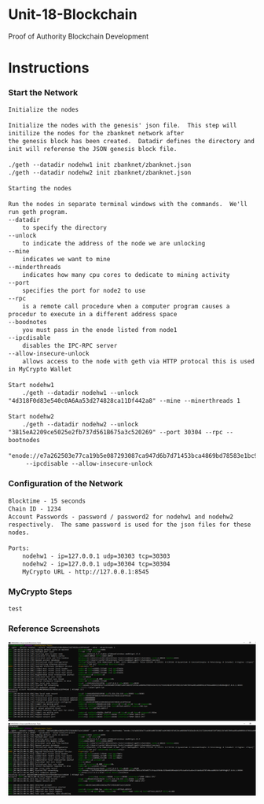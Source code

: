 # Unit-18-Blockchain
Proof of Authority Blockchain Development

# Instructions

### Start the Network
    Initialize the nodes
    
    Initialize the nodes with the genesis' json file.  This step will initilize the nodes for the zbanknet network after 
    the genesis block has been created.  Datadir defines the directory and init will referense the JSON genesis block file. 

    ./geth --datadir nodehw1 init zbanknet/zbanknet.json 
    ./geth --datadir nodehw2 init zbanknet/zbanknet.json 
      
    Starting the nodes
    
    Run the nodes in separate terminal windows with the commands.  We'll run geth program.
    --datadir
        to specify the directory
    --unlock
        to indicate the address of the node we are unlocking
    --mine
        indicates we want to mine
    --minderthreads
        indicates how many cpu cores to dedicate to mining activity
    --port
        specifies the port for node2 to use
    --rpc
        is a remote call procedure when a computer program causes a procedur to execute in a different address space
    --boodnotes
        you must pass in the enode listed from node1
    --ipcdisable
        disables the IPC-RPC server
    --allow-insecure-unlock 
        allows access to the node with geth via HTTP protocal this is used in MyCrypto Wallet
    
    Start nodehw1
        ./geth --datadir nodehw1 --unlock "4d318F0d83e540c0A6Aa53d274828ca11Df442a8" --mine --minerthreads 1
    
    Start nodehw2
        ./geth --datadir nodehw2 --unlock "3B15eA2209ce5025e2fb737d561B675a3c520269" --port 30304 --rpc --bootnodes
        "enode://e7a262503e77ca19b5e087293087ca947d6b7d71453bca4869bd78583e1bc913317526424b1072bf590213b7e057849aa981a84099dc67966ea60b42214b88e5@127.0.0.1:30303"
         --ipcdisable --allow-insecure-unlock

    
### Configuration of the Network
    Blocktime - 15 seconds
    Chain ID - 1234
    Account Passwords - password / password2 for nodehw1 and nodehw2 respectively.  The same password is used for the json files for these nodes.
    
    Ports:
        nodehw1 - ip=127.0.0.1 udp=30303 tcp=30303
        nodehw2 - ip=127.0.0.1 udp=30304 tcp=30304
        MyCrypto URL - http://127.0.0.1:8545
    
### MyCrypto Steps
    test
    
### Reference Screenshots
![Screenshot](/Images/startnodehw1.png)
![Screenshot2](/Images/startnodehw2.png)
